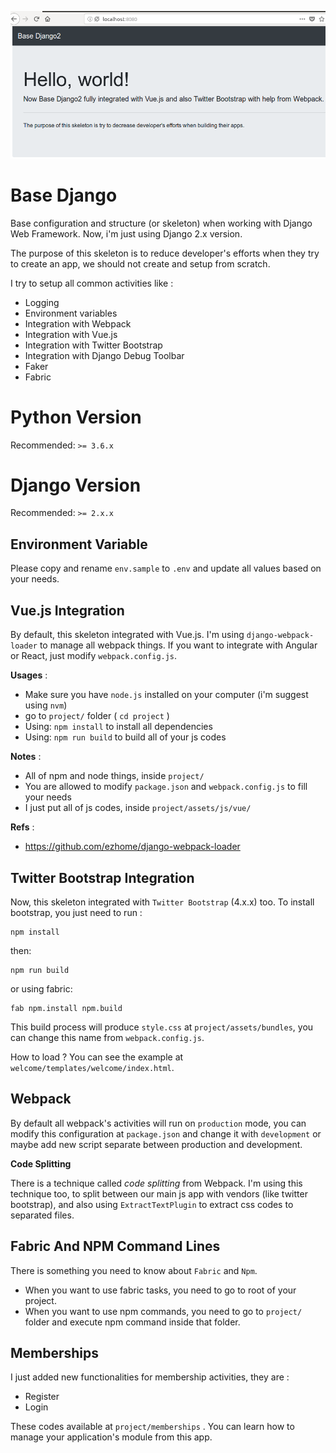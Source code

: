 ![Screenshot](screenshot.png)

# Base Django
Base configuration and structure (or skeleton) when working with Django Web Framework.  Now,
i'm just using Django 2.x version.

The purpose of this skeleton is to reduce developer's efforts when they try to create an app,
we should not create and setup from scratch.

I try to setup all common activities like :

- Logging
- Environment variables
- Integration with Webpack
- Integration with Vue.js
- Integration with Twitter Bootstrap
- Integration with Django Debug Toolbar
- Faker
- Fabric

# Python Version

Recommended: `>= 3.6.x`

# Django Version

Recommended: `>= 2.x.x`

## Environment Variable

Please copy and rename `env.sample` to `.env` and update all values based
on your needs.

## Vue.js Integration

By default, this skeleton integrated with Vue.js.  I'm using `django-webpack-loader`
to manage all webpack things.  If you want to integrate with Angular or React, just
modify `webpack.config.js`.

**Usages** :

- Make sure you have `node.js` installed on your computer (i'm suggest using `nvm`)
- go to `project/` folder ( `cd project` )
- Using: `npm install` to install all dependencies
- Using: `npm run build` to build all of your js codes

**Notes** :

- All of npm and node things, inside `project/`
- You are allowed to modify `package.json` and `webpack.config.js` to fill your needs
- I just put all of js codes, inside `project/assets/js/vue/`

**Refs** :

- https://github.com/ezhome/django-webpack-loader

## Twitter Bootstrap Integration

Now, this skeleton integrated with `Twitter Bootstrap` (4.x.x) too.  To install bootstrap,
you just need to run :

```
npm install
```

then:

```
npm run build
```

or using fabric:

```
fab npm.install npm.build
```

This build process will produce `style.css` at `project/assets/bundles`, you can change this
name from `webpack.config.js`.

How to load ? You can see the example at `welcome/templates/welcome/index.html`.

## Webpack

By default all webpack's activities will run on `production` mode, you can modify this configuration at `package.json`
and change it with `development` or maybe add new script separate between production and development.

**Code Splitting**

There is a technique called _code splitting_ from Webpack.  I'm using this technique too, to split
between our main js app with vendors (like twitter bootstrap), and also using `ExtractTextPlugin`
to extract css codes to separated files.

## Fabric And NPM Command Lines

There is something you need to know about `Fabric` and `Npm`.

- When you want to use fabric tasks, you need to go to root of your project.
- When you want to use npm commands, you need to go to `project/` folder and execute npm command
inside that folder.

## Memberships

I just added new functionalities for membership activities, they are :

- Register
- Login

These codes available at `project/memberships` .  You can learn how to manage your application's
module from this app.
